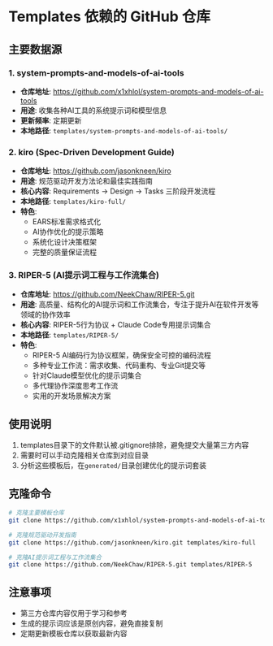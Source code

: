 # Templates 依赖的 GitHub 仓库

## 主要数据源

### 1. system-prompts-and-models-of-ai-tools
- **仓库地址**: https://github.com/x1xhlol/system-prompts-and-models-of-ai-tools
- **用途**: 收集各种AI工具的系统提示词和模型信息
- **更新频率**: 定期更新
- **本地路径**: `templates/system-prompts-and-models-of-ai-tools/`

### 2. kiro (Spec-Driven Development Guide)
- **仓库地址**: https://github.com/jasonkneen/kiro
- **用途**: 规范驱动开发方法论和最佳实践指南
- **核心内容**: Requirements → Design → Tasks 三阶段开发流程
- **本地路径**: `templates/kiro-full/`
- **特色**: 
  - EARS标准需求格式化
  - AI协作优化的提示策略
  - 系统化设计决策框架
  - 完整的质量保证流程

### 3. RIPER-5 (AI提示词工程与工作流集合)
- **仓库地址**: https://github.com/NeekChaw/RIPER-5.git
- **用途**: 高质量、结构化的AI提示词和工作流集合，专注于提升AI在软件开发等领域的协作效率
- **核心内容**: RIPER-5行为协议 + Claude Code专用提示词集合
- **本地路径**: `templates/RIPER-5/`
- **特色**: 
  - RIPER-5 AI编码行为协议框架，确保安全可控的编码流程
  - 多种专业工作流：需求收集、代码重构、专业Git提交等
  - 针对Claude模型优化的提示词集合
  - 多代理协作深度思考工作流
  - 实用的开发场景解决方案

## 使用说明

1. templates目录下的文件默认被.gitignore排除，避免提交大量第三方内容
2. 需要时可以手动克隆相关仓库到对应目录
3. 分析这些模板后，在`generated/`目录创建优化的提示词套装

## 克隆命令

```bash
# 克隆主要模板仓库
git clone https://github.com/x1xhlol/system-prompts-and-models-of-ai-tools.git templates/system-prompts-and-models-of-ai-tools

# 克隆规范驱动开发指南
git clone https://github.com/jasonkneen/kiro.git templates/kiro-full

# 克隆AI提示词工程与工作流集合
git clone https://github.com/NeekChaw/RIPER-5.git templates/RIPER-5
```

## 注意事项

- 第三方仓库内容仅用于学习和参考
- 生成的提示词应该是原创内容，避免直接复制
- 定期更新模板仓库以获取最新内容